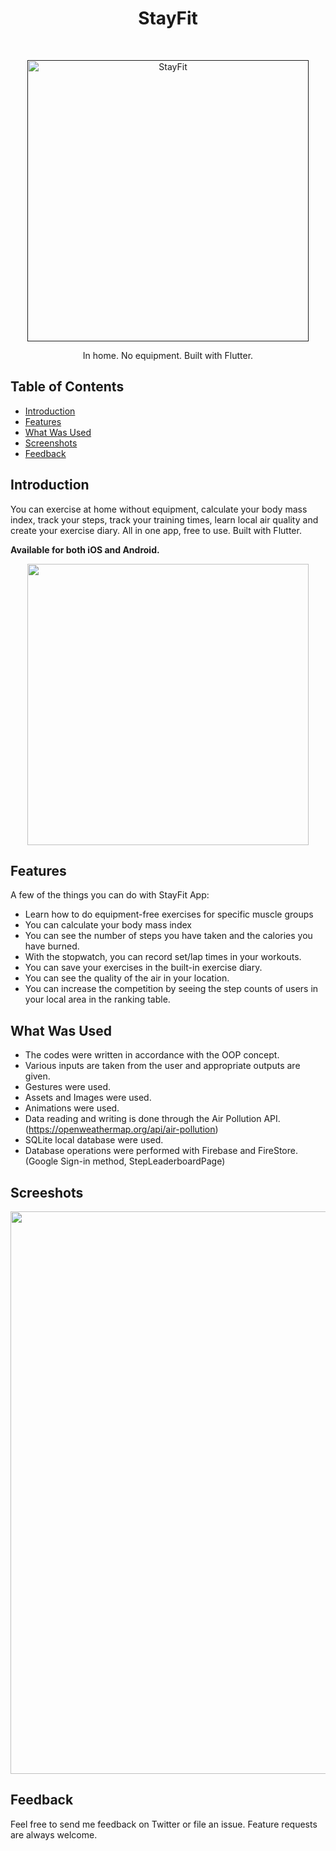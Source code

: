 <h1 align="center"> StayFit </h1> <br>
<p align="center">
  <a href="">
    <img alt="StayFit" title="StayFit" src="https://i.imgur.com/HXfwKzd.png" width="450">
  </a>
</p>

<p align="center">
  In home. No equipment. Built with Flutter.
</p>

<!-- START doctoc generated TOC please keep comment here to allow auto update -->
<!-- DON'T EDIT THIS SECTION, INSTEAD RE-RUN doctoc TO UPDATE -->
## Table of Contents

- [Introduction](#introduction)
- [Features](#features)
- [What Was Used](#whatwasused)
- [Screenshots](#screenshots)
- [Feedback](#feedback)


<!-- END doctoc generated TOC please keep comment here to allow auto update -->

## Introduction

You can exercise at home without equipment, calculate your body mass index, track your steps, track your training times, learn local air quality and create your exercise diary. All in one app, free to use. Built with Flutter.

**Available for both iOS and Android.**

<p align="center">
  <img src = "https://i.imgur.com/AAu9whq.jpg" width=450>
</p>

## Features

A few of the things you can do with StayFit App:

* Learn how to do equipment-free exercises for specific muscle groups
* You can calculate your body mass index
* You can see the number of steps you have taken and the calories you have burned.
* With the stopwatch, you can record set/lap times in your workouts.
* You can save your exercises in the built-in exercise diary.
* You can see the quality of the air in your location.
* You can increase the competition by seeing the step counts of users in your local area in the ranking table.

## What Was Used 

* The codes were written in accordance with the OOP concept.
* Various inputs are taken from the user and appropriate outputs are given.
* Gestures were used.
* Assets and Images were used.
* Animations were used.
* Data reading and writing is done through the Air Pollution API. (https://openweathermap.org/api/air-pollution)
* SQLite local database were used.
* Database operations were performed with Firebase and FireStore. (Google Sign-in method, StepLeaderboardPage)

## Screeshots

<p align="center">
  <img src = "https://i.imgur.com/Fde7EqD.jpg" width=900>
</p>

## Feedback

Feel free to send me feedback on Twitter or file an issue. Feature requests are always welcome. 
